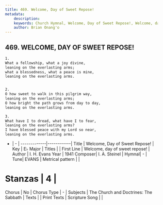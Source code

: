```yaml
---
title: 469. Welcome, Day of Sweet Repose!
metadata:
    description: 
    keywords: Church Hymnal, Welcome, Day of Sweet Repose!, Welcome, day of sweet repose!, 
    author: Brian Onang'o
---
```



## 469. WELCOME, DAY OF SWEET REPOSE!

```txt
1.
What a fellowship, what a joy divine,
leaning on the everlasting arms;
what a blessedness, what a peace is mine,
leaning on the everlasting arms.


2.
O how sweet to walk in this pilgrim way,
leaning on the everlasting arms;
O how bright the path grows from day to day,
leaning on the everlasting arms.

3.
What have I to dread, what have I to fear,
leaning on the everlasting arms?
I have blessed peace with my Lord so near,
leaning on the everlasting arms.
```

- |   -  |
-------------|------------|
Title | Welcome, Day of Sweet Repose! |
Key | E♭ Major |
Titles |  |
First Line | Welcome, day of sweet repose! |
Author | I. H. Evans
Year | 1941
Composer| I. A. Steinel |
Hymnal|  - |
Tune| EVANS |
Metrical pattern | |
# Stanzas | 4 |
Chorus | No |
Chorus Type | - |
Subjects | The Church and Doctrines: The Sabbath |
Texts |  |
Print Texts | 
Scripture Song |  |
  
